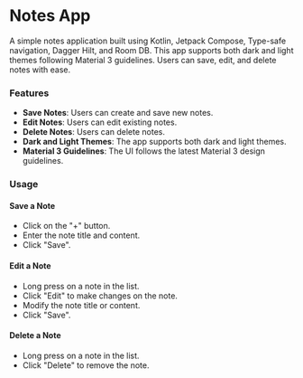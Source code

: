 # Notes App

A simple notes application built using Kotlin, Jetpack Compose, Type-safe navigation, Dagger Hilt, and Room DB. This app supports both dark and light themes following Material 3 guidelines. Users can save, edit, and delete notes with ease.

### Features

* **Save Notes**: Users can create and save new notes.
* **Edit Notes**: Users can edit existing notes.
* **Delete Notes**: Users can delete notes.
* **Dark and Light Themes**: The app supports both dark and light themes.
* **Material 3 Guidelines**: The UI follows the latest Material 3 design guidelines.

### Usage
#### Save a Note
* Click on the "+" button.
* Enter the note title and content.
* Click "Save".

#### Edit a Note
* Long press on a note in the list.
* Click "Edit" to make changes on the note.
* Modify the note title or content.
* Click "Save".
  
#### Delete a Note
* Long press on a note in the list.
* Click "Delete" to remove the note.
